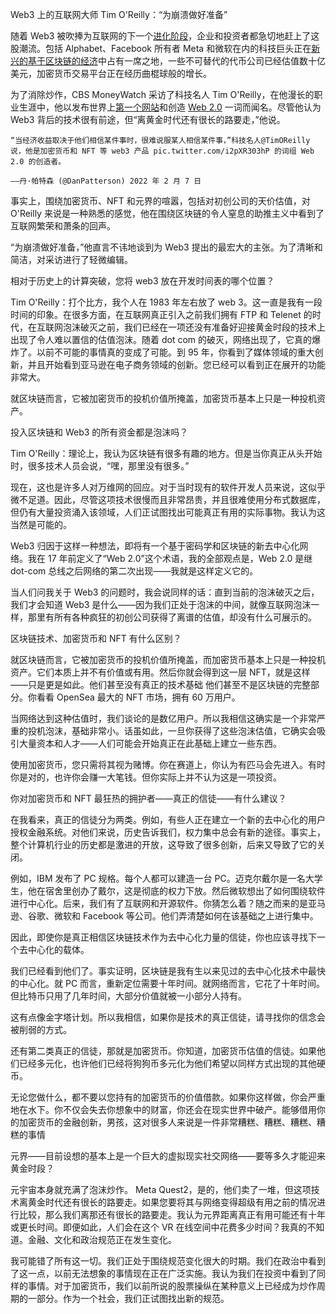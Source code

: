Web3 上的互联网大师 Tim O'Reilly：“为崩溃做好准备”

随着 Web3 被吹捧为互联网的下一个[进化阶段](https://www.cbsnews.com/news/web3-blockchain-crypto-nft-metaverse-explainer/)，企业和投资者都急切地赶上了这股潮流。包括 Alphabet、Facebook 所有者 Meta 和微软在内的科技巨头正在[新兴的基于区块链的经济](https://www.cbsnews.com/news/web3-blockchain-crypto-nft-metaverse-explainer/)中占有一席之地，一些不可替代的代币公司已经估值数十亿美元，加密货币交易平台正在经历曲棍球般的增长。

为了消除炒作，CBS MoneyWatch 采访了科技名人 Tim O'Reilly，在他漫长的职业生涯中，他以发布世界上[第一个网站](https://www.historyofinformation.com/detail.php?entryid=1304)和创造 [Web 2.0](https://www.oreilly.com/pub/a/web2/archive/what-is-web-20.html) 一词而闻名。尽管他认为 Web3 背后的技术很有前途，但“离黄金时代还有很长的路要走，”他说。

    “当经济收益取决于他们相信某件事时，很难说服某人相信某件事，”科技名人@TimOReilly 说，他是加密货币和 NFT 等 web3 产品 pic.twitter.com/i2pXR303hP 的词组 Web 2.0 的创造者。
    
    ——丹·帕特森 (@DanPatterson) 2022 年 2 月 7 日

事实上，围绕加密货币、NFT 和元界的喧嚣，包括对初创公司的天价估值，对 O'Reilly 来说是一种熟悉的感觉，他在围绕区块链的令人窒息的助推主义中看到了互联网繁荣和萧条的回声。

“为崩溃做好准备，”他直言不讳地谈到为 Web3 提出的最宏大的主张。为了清晰和简洁，对采访进行了轻微编辑。

相对于历史上的计算突破，您将 web3 放在开发时间表的哪个位置？

Tim O'Reilly：打个比方，我个人在 1983 年左右放了 web 3。这一直是我有一段时间的印象。在很多方面，在互联网真正引入之前我们拥有 FTP 和 Telenet 的时代，在互联网泡沫破灭之前，我们已经在一项还没有准备好迎接黄金时段的技术上出现了令人难以置信的估值泡沫。随着 dot com 的破灭，网络出现了，它真的爆炸了。以前不可能的事情真的变成了可能。到 95 年，你看到了媒体领域的重大创新，并且开始看到亚马逊在电子商务领域的创新。您已经可以看到正在展开的功能非常大。

就区块链而言，它被加密货币的投机价值所掩盖，加密货币基本上只是一种投机资产。

投入区块链和 Web3 的所有资金都是泡沫吗？

Tim O'Reilly：理论上，我认为区块链有很多有趣的地方。但是当你真正从头开始时，很多技术人员会说，“嘿，那里没有很多。”

现在，这也是许多人对万维网的回应。对于当时现有的软件开发人员来说，这似乎微不足道。因此，尽管这项技术很慢而且非常昂贵，并且很难使用分布式数据库，但仍有大量投资涌入该领域，人们正试图找出可能真正有用的实际事物。我认为这当然是可能的。

Web3 归因于这样一种想法，即将有一个基于密码学和区块链的新去中心化网络。我在 17 年前定义了“Web 2.0”这个术语，我的全部观点是，Web 2.0 是继 dot-com 总线之后网络的第二次出现——我就是这样定义它的。

当人们问我关于 Web3 的问题时，我会说同样的话：直到当前的泡沫破灭之后，我们才会知道 Web3 是什么——因为我们正处于泡沫的中间，就像互联网泡沫一样，那里有所有各种疯狂的初创公司获得了离谱的估值，却没有什么可展示的。

区块链技术、加密货币和 NFT 有什么区别？

就区块链而言，它被加密货币的投机价值所掩盖，而加密货币基本上只是一种投机资产。它们本质上并不有价值或有用。然后你就会得到这一层 NFT，就是这样——只是更是如此。他们甚至没有真正的技术基础 他们甚至不是区块链的完整部分。你看看 OpenSea
最大的 NFT 市场，拥有 60 万用户。

当网络达到这种估值时，我们谈论的是数亿用户。所以我相信这确实是一个非常严重的投机泡沫，基础非常小。话虽如此，一旦你获得了这些泡沫估值，它确实会吸引大量资本和人才——人们可能会开始真正在此基础上建立一些东西。

使用加密货币，您只需将其视为赌博。你在赛道上，你认为有匹马会先进入。有时你是对的，也许你会赚一大笔钱。但你实际上并不认为这是一项投资。

你对加密货币和 NFT 最狂热的拥护者——真正的信徒——有什么建议？

在我看来，真正的信徒分为两类。例如，有些人正在建立一个新的去中心化的用户授权金融系统。对他们来说，历史告诉我们，权力集中总会有新的途径。事实上，整个计算机行业的历史都是激进的开放，这导致了很多创新，后来又导致了它的关闭。

例如，IBM 发布了 PC 规格。每个人都可以建造一台 PC。迈克尔戴尔是一名大学生，他在宿舍里创办了戴尔，这是彻底的权力下放。然后微软想出了如何围绕软件进行中心化。后来，我们有了互联网和开源软件。你猜怎么着？随之而来的是亚马逊、谷歌、微软和 Facebook 等公司。他们弄清楚如何在该基础之上进行集中。

因此，即使你是真正相信区块链技术作为去中心化力量的信徒，你也应该寻找下一个去中心化的载体。

我们已经看到他们了。事实证明，区块链是我有生以来见过的去中心化技术中最快的中心化。就 PC 而言，重新定位需要十年时间。就网络而言，它花了十年时间。但比特币只用了几年时间，大部分价值就被一小部分人持有。

这有点像金字塔计划。所以我相信，如果你是技术的真正信徒，请寻找你的信念会被削弱的方式。

还有第二类真正的信徒，那就是加密货币。你知道，加密货币估值的信徒。如果他们已经多元化，也许他们已经将狗狗币多元化为他们希望以同样方式出现的其他硬币。

无论您做什么，都不要以您持有的加密货币的价值借款。如果你这样做，你会严重地在水下。你不仅会失去你想象中的财富，你还会在现实世界中破产。能够借用你的加密货币的金融创新，男孩，这对很多人来说是一件非常糟糕、糟糕、糟糕、糟糕的事情

元界——目前设想的基本上是一个巨大的虚拟现实社交网络——要等多久才能迎来黄金时段？

元宇宙本身就充满了泡沫炒作。 Meta Quest2，是的，他们卖了一堆，但这项技术离黄金时代还有很长的路要走。如果您要将其与网络变得超级有用之前的情况进行比较，那么我们离那还有很长的路要走。我认为元界距离真正有用可能还有十年或更长时间。即便如此，人们会在这个 VR 在线空间中花费多少时间？我真的不知道。金融、文化和政治规范正在发生变化。

我可能错了所有这一切。我们正处于围绕规范变化很大的时期。我们在政治中看到了这一点，以前无法想象的事情现在正在广泛实施。我认为我们在投资中看到了同样的事情。对于加密货币，我们以前所说的股票操纵在某种意义上已经成为炒作周期的一部分。作为一个社会，我们正试图找出新的规范。

